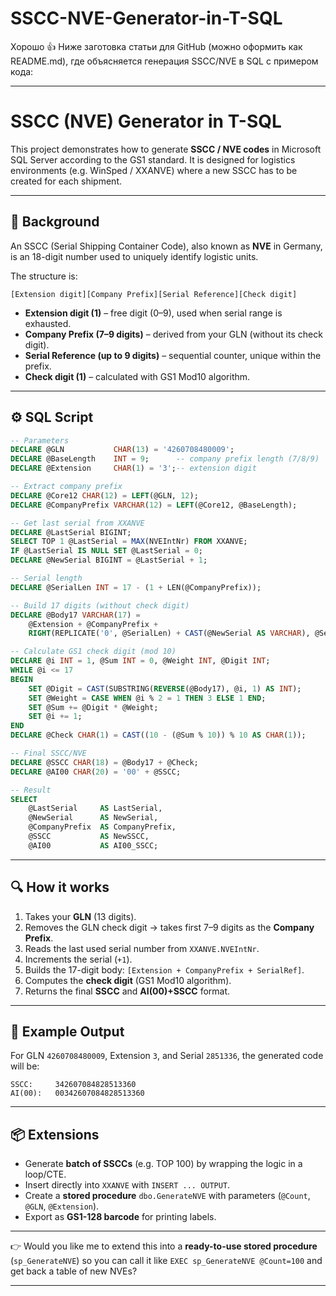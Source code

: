 # SSCC-NVE-Generator-in-T-SQL
Хорошо 👍 Ниже заготовка статьи для GitHub (можно оформить как README.md), где объясняется генерация SSCC/NVE в SQL с примером кода:

---

# SSCC (NVE) Generator in T-SQL

This project demonstrates how to generate **SSCC / NVE codes** in Microsoft SQL Server according to the GS1 standard.
It is designed for logistics environments (e.g. WinSped / XXANVE) where a new SSCC has to be created for each shipment.

---

## 📖 Background

An SSCC (Serial Shipping Container Code), also known as **NVE** in Germany, is an 18-digit number used to uniquely identify logistic units.

The structure is:

```
[Extension digit][Company Prefix][Serial Reference][Check digit]
```

* **Extension digit (1)** – free digit (0–9), used when serial range is exhausted.
* **Company Prefix (7–9 digits)** – derived from your GLN (without its check digit).
* **Serial Reference (up to 9 digits)** – sequential counter, unique within the prefix.
* **Check digit (1)** – calculated with GS1 Mod10 algorithm.

---

## ⚙️ SQL Script

```sql
-- Parameters
DECLARE @GLN           CHAR(13) = '4260708480009';
DECLARE @BaseLength    INT = 9;      -- company prefix length (7/8/9)
DECLARE @Extension     CHAR(1) = '3';-- extension digit

-- Extract company prefix
DECLARE @Core12 CHAR(12) = LEFT(@GLN, 12);
DECLARE @CompanyPrefix VARCHAR(12) = LEFT(@Core12, @BaseLength);

-- Get last serial from XXANVE
DECLARE @LastSerial BIGINT;
SELECT TOP 1 @LastSerial = MAX(NVEIntNr) FROM XXANVE;
IF @LastSerial IS NULL SET @LastSerial = 0;
DECLARE @NewSerial BIGINT = @LastSerial + 1;

-- Serial length
DECLARE @SerialLen INT = 17 - (1 + LEN(@CompanyPrefix));

-- Build 17 digits (without check digit)
DECLARE @Body17 VARCHAR(17) =
    @Extension + @CompanyPrefix +
    RIGHT(REPLICATE('0', @SerialLen) + CAST(@NewSerial AS VARCHAR), @SerialLen);

-- Calculate GS1 check digit (mod 10)
DECLARE @i INT = 1, @Sum INT = 0, @Weight INT, @Digit INT;
WHILE @i <= 17
BEGIN
    SET @Digit = CAST(SUBSTRING(REVERSE(@Body17), @i, 1) AS INT);
    SET @Weight = CASE WHEN @i % 2 = 1 THEN 3 ELSE 1 END;
    SET @Sum += @Digit * @Weight;
    SET @i += 1;
END
DECLARE @Check CHAR(1) = CAST((10 - (@Sum % 10)) % 10 AS CHAR(1));

-- Final SSCC/NVE
DECLARE @SSCC CHAR(18) = @Body17 + @Check;
DECLARE @AI00 CHAR(20) = '00' + @SSCC;

-- Result
SELECT 
    @LastSerial     AS LastSerial,
    @NewSerial      AS NewSerial,
    @CompanyPrefix  AS CompanyPrefix,
    @SSCC           AS NewSSCC,
    @AI00           AS AI00_SSCC;
```

---

## 🔍 How it works

1. Takes your **GLN** (13 digits).
2. Removes the GLN check digit → takes first 7–9 digits as the **Company Prefix**.
3. Reads the last used serial number from `XXANVE.NVEIntNr`.
4. Increments the serial (`+1`).
5. Builds the 17-digit body: `[Extension + CompanyPrefix + SerialRef]`.
6. Computes the **check digit** (GS1 Mod10 algorithm).
7. Returns the final **SSCC** and **AI(00)+SSCC** format.

---

## 🚀 Example Output

For GLN `4260708480009`, Extension `3`, and Serial `2851336`,
the generated code will be:

```
SSCC:     342607084828513360
AI(00):   00342607084828513360
```

---

## 📦 Extensions

* Generate **batch of SSCCs** (e.g. TOP 100) by wrapping the logic in a loop/CTE.
* Insert directly into `XXANVE` with `INSERT ... OUTPUT`.
* Create a **stored procedure** `dbo.GenerateNVE` with parameters (`@Count`, `@GLN`, `@Extension`).
* Export as **GS1-128 barcode** for printing labels.

---

👉 Would you like me to extend this into a **ready-to-use stored procedure** (`sp_GenerateNVE`) so you can call it like `EXEC sp_GenerateNVE @Count=100` and get back a table of new NVEs?
****
